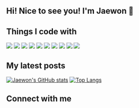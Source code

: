 ## Hi! Nice to see you! I'm Jaewon 👋

## Things I code with 

<img src="https://img.shields.io/badge/Python-3776AB?style=flat-square&logo=Python&logoColor=white"/>
<img src="https://img.shields.io/badge/apacheairflow-#017CEE?style=flat-square&logo=MySQL&logoColor=white"/>
<img src="https://img.shields.io/badge/apachespark-#E25A1C?style=flat-square&logo=MySQL&logoColor=white"/>
<img src="https://img.shields.io/badge/apachehadoop-#66CCFF?style=flat-square&logo=MySQL&logoColor=white"/>
<img src="https://img.shields.io/badge/trino-#DD00A1?style=flat-square&logo=MySQL&logoColor=white"/>
<img src="https://img.shields.io/badge/apachekafka-#231F20?style=flat-square&logo=MySQL&logoColor=white"/>
<img src="https://img.shields.io/badge/MySQL-4479A1?style=flat-square&logo=MySQL&logoColor=white"/>
<img src="https://img.shields.io/badge/snowflake-#29B5E8?style=flat-square&logo=JavaScript&logoColor=white"/>
<img src="https://img.shields.io/badge/elasticsearch-#005571?style=flat-square&logo=JavaScript&logoColor=white"/>
<img src="https://img.shields.io/badge/postman-#FF6C37?style=flat-square&logo=MySQL&logoColor=white"/>


## My latest posts

[![Jaewon's GitHub stats](https://github-readme-stats.vercel.app/api?username=jaelim095)](https://github.com/jaelim095/github-readme-stats)
[![Top Langs](https://github-readme-stats.vercel.app/api/top-langs/?username=jaelim095)](https://github.com/anuraghazra/github-readme-stats)


## Connect with me 


